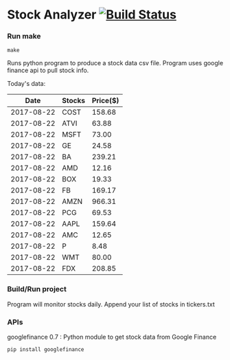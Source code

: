# Stock Analyzer [![Build Status](https://travis-ci.org/ogoyal/StockAnalyzer.svg?branch=master)](https://travis-ci.org/ogoyal/StockAnalyzer)

### Run make
```
make
```

Runs python program to produce a stock data csv file. Program uses google finance api to pull stock info.

Today's data:

| Date| Stocks| Price($) | 
| --- | --- | ---  | 
| 2017-08-22| COST| 158.68 | 
| 2017-08-22| ATVI| 63.88 | 
| 2017-08-22| MSFT| 73.00 | 
| 2017-08-22| GE| 24.58 | 
| 2017-08-22| BA| 239.21 | 
| 2017-08-22| AMD| 12.16 | 
| 2017-08-22| BOX| 19.33 | 
| 2017-08-22| FB| 169.17 | 
| 2017-08-22| AMZN| 966.31 | 
| 2017-08-22| PCG| 69.53 | 
| 2017-08-22| AAPL| 159.64 | 
| 2017-08-22| AMC| 12.65 | 
| 2017-08-22| P| 8.48 | 
| 2017-08-22| WMT| 80.00 | 
| 2017-08-22| FDX| 208.85 | 

### Build/Run project

Program will monitor stocks daily. Append your list of stocks in tickers.txt

### APIs
googlefinance 0.7 : Python module to get stock data from Google Finance

```
pip install googlefinance
```


